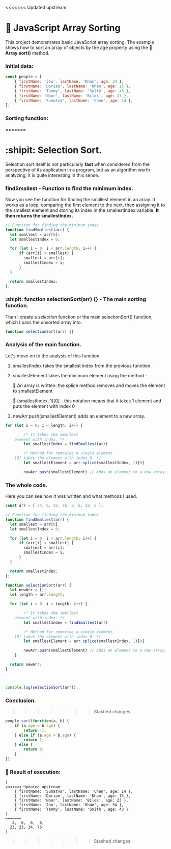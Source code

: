 <<<<<<< Updated upstream
# :bell: JavaScript Array Sorting


This project demonstrates basic JavaScript array sorting. The example shows how to sort an array of objects by the age property using the :orange_book: **Array.sort()** method.

### Initial data:
```javascript
const people = [
    { firstName: 'Jou', lastName: 'Khan', age: 34 },
    { firstName: 'Dorian', lastName: 'Khan', age: 15 },
    { firstName: 'Tammy', lastName: 'Smith', age: 43 },
    { firstName: 'Noor', lastName: 'Biles', age: 23 },
    { firstName: 'Sumatva', lastName: 'Chen', age: 14 },
];
```

### Sorting function:
=======
# :shipit: Selection Sort.

Selection sort itself is not particularly **fast** when considered from the perspective of its application in a program, but as an algorithm worth analyzing, it is quite interesting in this sense.

### findSmallest - Function to find the minimum index.

Now you see the function for finding the smallest element in an array. It works as a loop, comparing the first element to the next, then assigning it to the smallest element and storing its index in the smallestIndex variable. **It then returns the smallestIndex.**

```JavaScript
// Function for finding the minimum index
function findSmallest(arr) {
  let smallest = arr[0];
  let smallestIndex = 0;

  for (let i = 0; i < arr.length; i++) {
      if (arr[i] < smallest) {
        smallest = arr[i];
        smallestIndex = i;
      }
  }

  return smallestIndex;
};
```

### :shipit: function selectionSort(arr) {} - The main sorting function.

Then I create a _selection_ function or the main selectionSort() function, which I pass the unsorted array into.

```JavaScript
function selectionSort(arr) {}
```

### Analysis of the main function.

Let's move on to the analysis of this function.

1. smallestIndex takes the smallest index from the previous function.
2. smallestElement takes the minimum element using the method -

   :pushpin: An array is written: the splice method removes and moves the element to smallestElement

   :pushpin: (smallestIndex, 1)[0] - this notation means that it takes 1 element and puts the element with index 0

3. newArr.push(smallestElement) adds an element to a new array.

```JavaScript
for (let i = 0; i < length; i++) {

		/* It takes the smallest
    element with index. */
		let smallestIndex = findSmallest(arr)

		/* Method for removing a single element.
    [0] takes the element with index 0. */
		let smallestElement = arr.splice(smallestIndex, 1)[0]

		newArr.push(smallestElement) // Adds an element to a new array.
```

### The whole code.

Here you can see how it was written and what methods I used.

```JavaScript
const arr = [ 34, 6, 23, 76, 3, 6, 23, 6 ];

// Function for finding the minimum index
function findSmallest(arr) {
  let smallest = arr[0];
  let smallestIndex = 0;

  for (let i = 0; i < arr.length; i++) {
      if (arr[i] < smallest) {
        smallest = arr[i];
        smallestIndex = i;
      }
  }

  return smallestIndex;
};

function selectionSort(arr) {
  let newArr = [];
  let length = arr.length;

  for (let i = 0; i < length; i++) {

		/* It takes the smallest
    element with index. */
		let smallestIndex = findSmallest(arr)

		/* Method for removing a single element.
    [0] takes the element with index 0. */
		let smallestElement = arr.splice(smallestIndex, 1)[0]

		newArr.push(smallestElement) // Adds an element to a new array.
	}

  return newArr;
}



console.log(selectionSort(arr));
```

### Conclusion.
>>>>>>> Stashed changes

```javascript
people.sort(function(a, b) {
    if (a.age < b.age) {
        return -1;    
    } else if (a.age > b.age) {
        return 1;     
    } else {
        return 0;     
    }
});
```
### :bust_in_silhouette: Result of execution:
```
[
<<<<<<< Updated upstream
    { firstName: 'Sumatva', lastName: 'Chen', age: 14 },     
    { firstName: 'Dorian', lastName: 'Khan', age: 15 },
    { firstName: 'Noor', lastName: 'Biles', age: 23 },
    { firstName: 'Jou', lastName: 'Khan', age: 34 },
    { firstName: 'Tammy', lastName: 'Smith', age: 43 }     
]
=======
   3,  6,  6,  6,
  23, 23, 34, 76
]
```
>>>>>>> Stashed changes
